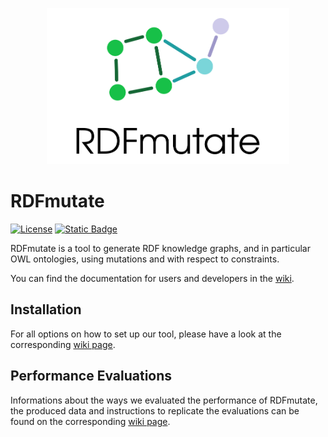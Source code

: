 <p align="center">
  <img src="logo/draft.png" height="250">
</p>

# RDFmutate
[![License](https://img.shields.io/github/license/smolang/RDFMutate)](https://www.gnu.org/licenses/gpl-3.0.en.html)
[![Static Badge](https://img.shields.io/badge/documentation-GitHub_Wiki-1f883d)](https://github.com/smolang/RDFMutate/wiki)

RDFmutate is a tool to generate RDF knowledge graphs, and in particular OWL ontologies, using mutations and with respect to constraints. 

You can find the documentation for users and developers in the  [wiki](https://github.com/smolang/RDFMutate/wiki).

## Installation
For all options on how to set up our tool, please have a look at the corresponding [wiki page](https://github.com/smolang/RDFMutate/wiki/Installation).

## Performance Evaluations
Informations about the ways we evaluated the performance of RDFmutate, the produced data and instructions to replicate the evaluations can be found on the corresponding [wiki page](https://github.com/smolang/RDFMutate/wiki/Performance-Evaluations).
